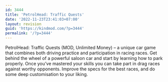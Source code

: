 ```yaml
---
id: 3444
title: 'PetrolHead: Traffic Quests'
date: '2022-11-23T23:41:03+07:00'
layout: revision
guid: 'https://kindmod.com/?p=3444'
permalink: '/?p=3444'
---
```


PetrolHead: Traffic Quests (MOD, Unlimited Money) – a unique car game that combines both driving practice and participation in racing races. Get behind the wheel of a powerful saloon car and start by learning how to park properly. Once you’ve mastered your skills you can take part in drag races against worthy opponents. Improve the specs for the best races, and do some deep customisation to your liking.